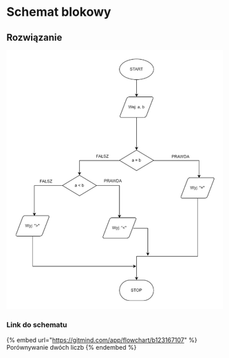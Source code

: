 # Schemat blokowy

## Rozwiązanie

![Porównywanie dwóch liczb](../../../.gitbook/assets/porownywanie_liczb_schemat_blokowy.png)

### Link do schematu

{% embed url="https://gitmind.com/app/flowchart/b123167107" %}
Porównywanie dwóch liczb
{% endembed %}
